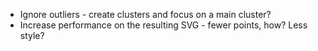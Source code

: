 * Ignore outliers - create clusters and focus on a main cluster?
* Increase performance on the resulting SVG - fewer points, how? Less style?
